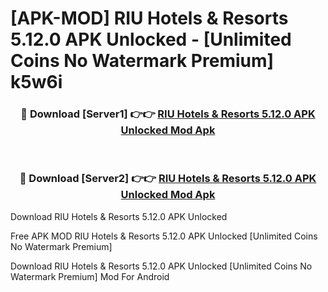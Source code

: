 # [APK-MOD] RIU Hotels & Resorts 5.12.0 APK Unlocked - [Unlimited Coins No Watermark Premium] k5w6i



<div align="center">
<h3>🔴 Download [Server1] 👉👉 <a href="https://momento.my/?title=RIU_Hotels_&_Resorts_5.12.0_APK_Unlocked">RIU Hotels & Resorts 5.12.0 APK Unlocked Mod Apk</a></h3><br>

<h3>🔴 Download [Server2] 👉👉 <a href="https://momento.my/?title=RIU_Hotels_&_Resorts_5.12.0_APK_Unlocked">RIU Hotels & Resorts 5.12.0 APK Unlocked Mod Apk</a></h3>
</div>



Download RIU Hotels & Resorts 5.12.0 APK Unlocked 

Free APK MOD RIU Hotels & Resorts 5.12.0 APK Unlocked [Unlimited Coins No Watermark Premium]

Download RIU Hotels & Resorts 5.12.0 APK Unlocked [Unlimited Coins No Watermark Premium] Mod For Android
